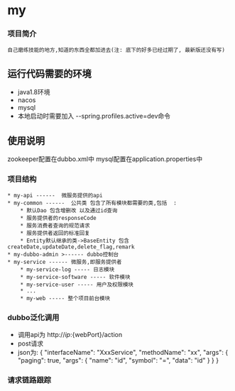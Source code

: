 # my
### 项目简介
    自己磨练技能的地方,知道的东西全都加进去(注: 底下的好多已经过期了, 最新版还没有写)
## 运行代码需要的环境
* java1.8环境
* nacos
* mysql
* 本地启动时需要加入 --spring.profiles.active=dev命令
## 使用说明
zookeeper配置在dubbo.xml中
mysql配置在application.properties中
### 项目结构  
    * my-api ------  微服务提供的api   
    * my-common ------  公共类 包含了所有模块都需要的类,包括  :
        * 默认Dao 包含增删改 以及通过id查询
        * 服务提供者的responseCode
        * 服务消费者查询的规范请求
        * 服务提供者返回的标准回复
        * Entity默认继承的类->BaseEntity 包含createDate,updateDate,delete_flag,remark  
    * my-dubbo-admin >------ dubbo控制台
    * my-service ------ 微服务,即服务提供者
        * my-service-log ----- 日志模块
        * my-service-software ----- 软件模块
        * my-service-user ----- 用户及权限模块
        * ...
        * my-web ----- 整个项目前台模块
    

### dubbo泛化调用 
* 调用api为 http://${ip}:${webPort}/action
* post请求
* json为: {
                 "interfaceName": "XxxService",
                 "methodName": "xx",
                 "args": {
                     "paging": true,
                     "args": {
                         "name": "id",
                         "symbol": "=",
                         "data": "id"
                     }
                 }
             }
### 请求链路跟踪

